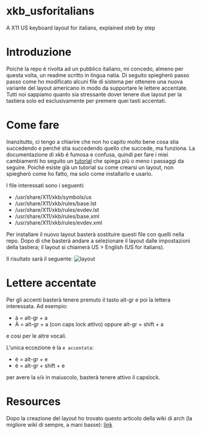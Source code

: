 # xkb_usforitalians
A X11 US keyboard layout for italians, explained steb by step

# Introduzione
Poiché la repo é rivolta ad un pubblico italiano, mi concedo, almeno per questa volta, un readme scritto in lingua natia.
Di seguito spiegherò passo passo come ho modificato alcuni file di sistema per ottenere una nuova variante del layout americano in modo da supportare le lettere accentate. Tutti noi sappiamo quanto sia stressante dover tenere due layout per la tastiera solo ed esclusivamente per premere quei tasti accentati.

# Come fare
Inanzitutto, ci tengo a chiarire che non ho capito molto bene cosa stia succedendo e perché stia succedendo quello che succede, ma funziona. La documentazione di xkb é fumosa e confusa, quindi per fare i miei cambiamenti ho seguito un [tutorial](https://rlog.rgtti.com/2014/05/01/how-to-modify-a-keyboard-layout-in-linux/) che spiega più o meno i passaggi da seguire.
Poiché esiste già un tutorial su come crearsi un layout, non spiegherò come ho fatto, ma solo come installarlo e usarlo.

I file interessati sono i seguenti:
* /usr/share/X11/xkb/symbols/us
* /usr/share/X11/xkb/rules/base.lst
* /usr/share/X11/xkb/rules/evdev.lst
* /usr/share/X11/xkb/rules/base.xml
* /usr/share/X11/xkb/rules/evdev.xml

Per installare il nuovo layout basterà sostituire questi file con quelli nella repo.
Dopo di che basterà andare a selezionare il layout dalle impostazioni della tastiera; il layout si chiamerà US > English (US for italians).

Il risultato sarà il seguente:
![layout](https://i.imgur.com/TyHiN4u.png)

# Lettere accentate
Per gli accenti basterà tenere premuto il tasto alt-gr e poi la lettera interessata. Ad esempio:

* à = alt-gr + a
* À = alt-gr + a (con caps lock attivo) oppure alt-gr + shift + a

e cosi per le altre vocali.

L'unica eccezione è la `e accentata`:

* é = alt-gr + e
* è = alt-gr + shift + e

per avere la `é`/`è` in maiuscolo, basterà tenere attivo il capslock.

# Resources
Dopo la creazione del layout ho trovato questo articolo della wiki di arch (la migliore wiki di sempre, a mani basse): [link](https://wiki.archlinux.org/title/X_keyboard_extension)
